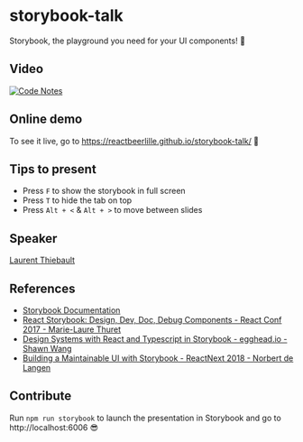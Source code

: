 # storybook-talk

Storybook, the playground you need for your UI components! 🎨

## Video

[![Code Notes](https://img.youtube.com/vi/zMpSwo03aKo/0.jpg)](https://www.youtube.com/watch?v=zMpSwo03aKo "Storybook, the playground you need for your UI components! (Laurent Thiebault")

## Online demo

To see it live, go to https://reactbeerlille.github.io/storybook-talk/ 🎉

## Tips to present

- Press `F` to show the storybook in full screen
- Press `T` to hide the tab on top
- Press `Alt + <` & `Alt + >` to move between slides

## Speaker

[Laurent Thiebault](https://github.com/lauthieb)

## References

- [Storybook Documentation](https://storybook.js.org/docs/basics/introduction/)
- [React Storybook: Design, Dev, Doc, Debug Components - React Conf 2017 - Marie-Laure Thuret](https://www.youtube.com/watch?v=PF0Vi-iIyoo)
- [Design Systems with React and Typescript in Storybook - egghead.io - Shawn Wang](https://egghead.io/courses/design-systems-with-react-and-typescript-in-storybook)
- [Building a Maintainable UI with Storybook - ReactNext 2018 - Norbert de Langen](https://www.youtube.com/watch?v=9lQMmbITt0c)

## Contribute

Run `npm run storybook` to launch the presentation in Storybook and go to http://localhost:6006 😎
